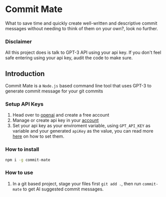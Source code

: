 # Commit Mate
What to save time and quickly create well-written and descriptive commit messages without needing to think of them on your own?, look no further.

### Disclaimer
All this project does is talk to GPT-3 API using your api key. If you don't feel safe entering using your api key, audit the code to make sure.

## Introduction
Commit Mate is a `Node.js` based command line tool that uses GPT-3 to generate commit message for your git commits

### Setup API Keys
1. Head over to [openai](https://openai.com/api/) and create a free account
2. Manage or create api key in your [account](https://beta.openai.com/account/api-keys)
3. Set your api key as your enviroment variable, using `GPT_API_KEY` as variable and your generated `apiKey` as the value, you can read more [here](https://www.schrodinger.com/kb/1842) on how to set them.

### How to install

```bash
npm i -g commit-mate
```

### How to use

1. In a git based project, stage your files first `git add .`, then run `commit-mate` to get AI suggested commit messages.
